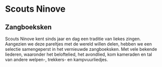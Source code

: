 # Scouts Ninove
## Zangboeksken

Scouts Ninove kent sinds jaar en dag een traditie van liekes zingen.
Aangezien we deze pareltjes met de wereld willen delen, hebben we een selectie samengeperst in het vernieuwde zangboeksken.
Met vele bekende liederen, waaronder het beloftelied, het avondlied, kom kameraden en tal van andere welpen-, trekkers- en kampvuurliedjes.
